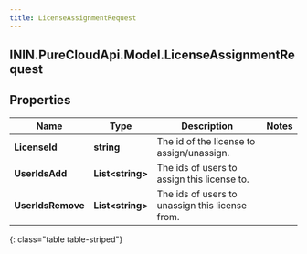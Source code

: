 ```yaml
---
title: LicenseAssignmentRequest
---
```

## ININ.PureCloudApi.Model.LicenseAssignmentRequest

## Properties

|Name | Type | Description | Notes|
|------------ | ------------- | ------------- | -------------|
| **LicenseId** | **string** | The id of the license to assign/unassign. | |
| **UserIdsAdd** | **List&lt;string&gt;** | The ids of users to assign this license to. | |
| **UserIdsRemove** | **List&lt;string&gt;** | The ids of users to unassign this license from. | |
{: class="table table-striped"}


